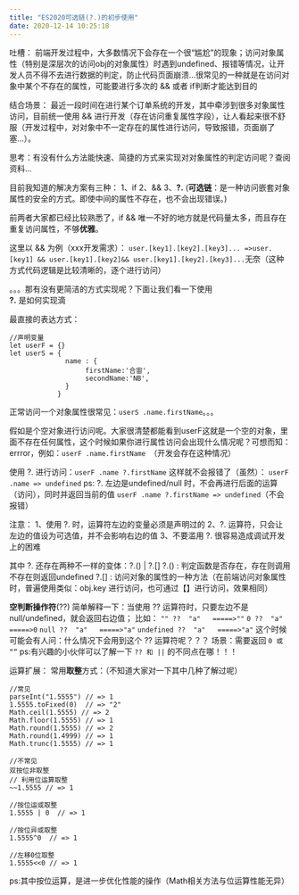 ```yaml
---
title: "ES2020可选链(?.)的初步使用"
date: 2020-12-14 10:25:18
---
```


吐槽：
前端开发过程中，大多数情况下会存在一个很“尴尬”的现象；访问对象属性（特别是深层次的访问obj的对象属性）时遇到undefined、报错等情况，让开发人员不得不去进行数据的判定，防止代码页面崩溃...很常见的一种就是在访问对象中某个不存在的属性，可能要进行多次的 && 或者 if判断才能达到目的

结合场景：
最近一段时间在进行某个订单系统的开发，其中牵涉到很多对象属性访问，目前统一使用 && 进行开发（存在访问重复属性字段），让人看起来很不舒服（开发过程中，对对象中不一定存在的属性进行访问，导致报错，页面崩了塞...）。

思考：有没有什么方法能快速、简捷的方式来实现对对象属性的判定访问呢？查阅资料...

目前我知道的解决方案有三种：
1、if
2、&&
3、**?.**  (**可选链**：是一种访问嵌套对象属性的安全的方式。即使中间的属性不存在，也不会出现错误。)

前两者大家都已经比较熟悉了，if && 唯一不好的地方就是代码量太多，而且存在重复访问属性，不够**优雅**。
<br />

这里以 && 为例（xxx开发需求）：
`user.[key1].[key2].[key3]... =>user.[key1] && user.[key1].[key2]&& user.[key1].[key2].[key3]...`无奈（这种方式代码逻辑是比较清晰的，逐个进行访问）

。。。那有没有更简洁的方式实现呢？下面让我们看一下使用  
 **?.**  是如何实现滴

最直接的表达方式：
```
//声明变量
let userF = {}
let userS = { 
              name : {
                   firstName:'合宙',
                   secondName:'NB',
              } 
            }
```
正常访问一个对象属性很常见：`userS .name.firstName`。。。

假如是个空对象进行访问呢。大家很清楚都能看到userF这就是一个空的对象，里面不存在任何属性，这个时候如果你进行属性访问会出现什么情况呢？可想而知：errror，例如：`userF .name.firstName `（开发会存在这种情况）



使用 ?. 进行访问：`userF .name ?.firstName` 这样就不会报错了（虽然）：
`userF .name => undefined`
ps: ?. 左边是undefined/null 时，不会再进行后面的运算（访问），同时并返回当前的值 `userF .name ?.firstName => undefined`（不会报错）

注意：
1、使用 ?. 时，运算符左边的变量必须是声明过的
2、?. 运算符，只会让左边的值设为可选值，并不会影响右边的值
3、不要滥用 ?.  很容易造成调试开发上的困难 

其中 ?. 还存在两种不一样的变体：?.() |  ?.[]
?.() : 判定函数是否存在，存在则调用 不存在则返回undefined
?.[] : 访问对象的属性的一种方法（在前端访问对象属性时，普遍使用类似：obj.key 进行访问，也可通过【】进行访问，效果相同）

**空判断操作符**(??)
简单解释一下：当使用  ??  运算符时，只要左边不是null/undefined，就会返回右边值；
比如：
`"" ??  "a"   =====>""`
`0 ??  "a"   =====>0`
`null ??  "a"   =====>"a"`
`undefined ??  "a"   =====>"a"`
这个时候可能会有人问：什么情况下会用到这个 ?? 运算符呢？？？
场景：需要返回 `0 或 “”`
ps:有兴趣的小伙伴可以了解一下 `?? 和 ||` 的不同点在哪！！！

运算扩展：
常用**取整**方式：（不知道大家对一下其中几种了解过呢）
```
//常见
parseInt("1.5555") // => 1
1.5555.toFixed(0)  // => "2"
Math.ceil(1.5555) // => 2
Math.floor(1.5555) // => 1
Math.round(1.5555) // => 2
Math.round(1.4999) // => 1
Math.trunc(1.5555) // => 1

//不常见
双按位非取整
// 利用位运算取整
~~1.5555 // => 1

//按位运或取整
1.5555 | 0  // => 1

//按位异或取整
1.5555^0  // => 1

//左移0位取整
1.5555<<0 // => 1

```
ps:其中按位运算，是进一步优化性能的操作（Math相关方法与位运算性能无异）






